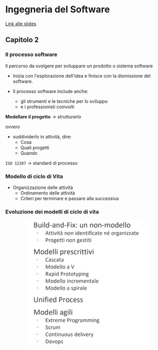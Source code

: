 # Ingegneria del Software

[Link alle slides](https://drive.google.com/drive/folders/1myDUt0Lrx2t3SLJG_yu-3i-9y-hdGbDl)

## Capitolo 2

### Il processo software

Il percorso da svolgere per sviluppare un prodotto o sistema software

- Inizia con l'esplorazione dell'idea e finisce con la dismissione del software.

- Il processo software include anche:
  - gli strumenti e le tecniche per lo sviluppo
  - e i professionisti coinvolti

**Modellare il progetto** -> _strutturarlo_

ovvero

- suddividerlo in attività, dire:
  - Cosa
  - Quali progetti
  - Quando

`ISO 12207` -> standard di processo

### Modello di ciclo di Vita

- Organizzazione delle attività
  - Ordinamento delle attività
  - Criteri per terminare e passare alla successiva

### Evoluzione dei modelli di ciclo di vita

<p align="center">
  <img src="./assets/Is-2-1.png" alt="is" />
</p>
